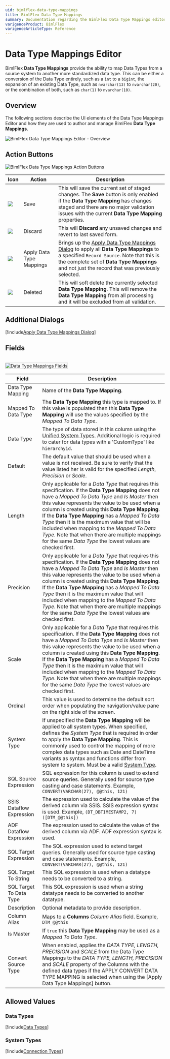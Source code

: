 ```yaml
---
uid: bimlflex-data-type-mappings
title: BimlFlex Data Type Mappings
summary: Documentation regarding the BimlFlex Data Type Mappings editor, including editor fields, action buttons, field descriptions, setting options, and overrides.
varigenceProduct: BimlFlex
varigenceArticleType: Reference
---
```

# Data Type Mappings Editor

BimlFlex **Data Type Mappings** provide the ability to map Data Types from a source system to another more standardized data type.  This can be either a conversion of the Data Type entirely, such as a `int` to a `bigint`, the expansion of an existing Data Type, such as `nvarchar(13)` to `nvarchar(20)`, or the combination of both, such as `char(1)` to `nvarchar(10)`.  

## Overview

The following sections describe the UI elements of the Data Type Mappings Editor and how they are used to author and manage BimlFlex **Data Type Mappings**.

![BimlFlex Data Type Mappings Editor - Overview](images/bfx-data-type-mappings-overview.png "BimlFlex Data Type Mappings Editor - Overview")

<!--
**Data Type Mappings Editor**  
<img src="images/bimlflex-app-data-type-mappings.png" style="border: 1px solid #CCC;" title="Data Type Mappings Editor" />
-->

## Action Buttons

![BimlFlex Data Type Mappings Action Buttons](images/bfx-data-type-mappings-action-bar.png "BimlFlex Data Type Mappings Action Buttons")

<!--
<br/>
<img src="images/bimlflex-app-data-type-mappings-actions.png" style="border: 1px solid #CCC;" title="AData Type Mapping Editor Action Buttons" />
-->

|Icon|Action|Description|
|-|-|-|
|<div class="icon-col m-5"><img src="images/svg-icons/save.svg" /></div>|<span class="nowrap-col m-5">Save</span>|This will save the current set of staged changes.  The **Save** button is only enabled if the **Data Type Mapping** has changes staged and there are no major validation issues with the current **Data Type Mapping** properties.|
| <div class="icon-col m-5"><img src="images/svg-icons/discard.svg" /></div> | Discard | This will **Discard** any unsaved changes and revert to last saved form. |
|<div class="icon-col m-5"><img src="images/svg-icons/datatype-mappings.svg" /></div>|<span class="nowrap-col m-5">Apply Data Type Mappings</span>|Brings up the [Apply Data Type Mappings Dialog](#apply-data-type-mappings-dialog) to apply all **Data Type Mappings** to a specified `Record Source`.  Note that this is the complete set of **Data Type Mappings** and not just the record that was previously selected.|
|<div class="icon-col m-5"><img src="images/bimlflex-app-action-switch.png" /></div>|<span class="nowrap-col m-5">Deleted</span>|This will soft delete the currently selected **Data Type Mapping**.  This will remove the **Data Type Mapping** from all processing and it will be excluded from all validation.|

[//]: # (TODO: Find a switch SVG to use for Deleted)

## Additional Dialogs

[!include[Apply Data Type Mappings Dialog](_dialog-apply-data-type-mappings.md)]

## Fields

<br/>
<img src="images/bimlflex-app-data-type-mappings-fields.png" style="border: 1px solid #CCC;" title="Data Type Mappings Fields" />

|Field|Description|
|-|-|
| Data Type Mapping|Name of the **Data Type Mapping**.|
| Mapped To Data Type|The **Data Type Mapping** this type is mapped to.  If this value is populated then this **Data Type Mapping** will use the values specified by the *Mapped To Data Type*.
| Data Type | The type of data stored in this column using the [Unified System Types](#data-types).  Additional logic is required to cater for data types with a 'CustomType' like `hierarchyid`. |
| Default | The default value that should be used when a value is not received.  Be sure to verify that the value listed her is valid for the specified *Length*, *Precision* or *Scale*.|
| Length |Only applicable for a *Data Type* that requires this specification.  If the **Data Type Mapping** does not have a *Mapped To Data Type* and *Is Master* then this value represents the value to be used when a column is created using this **Data Type Mapping**.  If the **Data Type Mapping** has a *Mapped To Data Type* then it is the maximum value that will be included when mapping to the *Mapped To Data Type*.  Note that when there are multiple mappings for the same *Data Type* the lowest values are checked first.|
| Precision |Only applicable for a *Data Type* that requires this specification.  If the **Data Type Mapping** does not have a *Mapped To Data Type* and *Is Master* then this value represents the value to be used when a column is created using this **Data Type Mapping**.  If the **Data Type Mapping** has a *Mapped To Data Type* then it is the maximum value that will included when mapping to the *Mapped To Data Type*.  Note that when there are multiple mappings for the same *Data Type* the lowest values are checked first.|
| Scale |Only applicable for a *Data Type* that requires this specification.  If the **Data Type Mapping** does not have a *Mapped To Data Type* and *Is Master* then this value represents the value to be used when a column is created using this **Data Type Mapping**.  If the **Data Type Mapping** has a *Mapped To Data Type* then it is the maximum value that will included when mapping to the *Mapped To Data Type*.  Note that when there are multiple mappings for the same *Data Type* the lowest values are checked first.|
| Ordinal |This value is used to determine the default sort order when populating the navigation/value pane on the right side of the screen.|
| System Type | If unspecified the **Data Type Mapping** will be applied to all system types.  When specified, defines the *System Type* that is required in order to apply the **Data Type Mapping**.  This is commonly used to control the mapping of more complex data types such as Date and DateTime variants as syntax and functions differ from system to system. Must be a valid [System Type](#system-types).|
| SQL Source Expression |SQL expression for this column is used to extend source queries. Generally used for source type casting and case statements. Example, `CONVERT(VARCHAR(27), @@this, 121)`|
| SSIS Dataflow Expression |The expression used to calculate the value of the derived column via SSIS.  SSIS expression syntax is used. Example, `(DT_DBTIMESTAMP2, 7)([DTM_@@this])` |
| ADF Dataflow Expression | The expression used to calculate the value of the derived column via ADF.  ADF expression syntax is used.|
| SQL Target Expression | The SQL expression used to extend target queries. Generally used for source type casting and case statements. Example, `CONVERT(VARCHAR(27), @@this, 121)`|
| SQL Target To String | This SQL expression is used when a datatype needs to be converted to a string.|
| SQL Target To Data Type | This SQL expression is used when a string datatype needs to be converted to another datatype.|
| Description |Optional metadata to provide description.|
| Column Alias |Maps to a **Columns** *Column Alias* field. Example, `DTM_@@this`|
| Is Master |If `true` this **Data Type Mapping** may be used as a *Mapped To Data Type*.|
| Convert Source Type | When enabled, applies the *DATA TYPE, LENGTH, PRECISION* and *SCALE* from the Data Type Mappings to the *DATA TYPE, LENGTH, PRECISION* and *SCALE* property of the Columns with the defined data types if the APPLY CONVERT DATA TYPE MAPPING is selected when using the [Apply Data Type Mappings] button. |

[//]: # (TODO: Create or link to a Unified System Types guide. [unified-system-types.md])
[//]: # (TODO: Outline or link to configuration of a Data Type = 'CustomType'.)

[//]: # (TODO: Circle back and outline some examples of the follow: Proper use of[Mapped To Data Type], Examples of using proper and improper [DEFAULT], Example for each 'Expression', examples of each 'SQL' column, [Column Alias] usage, Ranged values and qualifying mapping i.e. [Length], [Precision], [Scale].  Once completed set an Anchor Link in the table above.)

[//]: # (### Detailed Examples)

[//]: # (Examples that can better communicate usage of more complex concepts are included below.  )

[//]: # (#### Ranged Values Detailed Examples)

[//]: # (TODO: Create a more detail example of [Length] usage and qualification.)

## Allowed Values

### Data Types

[!include[Data Types](../reference-documentation/static-data/_enum-data-type.md)]

### System Types

[!include[Connection Types](../reference-documentation/static-data/_enum-system-type.md)]
